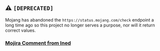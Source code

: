 ## ⚠ `[DEPRECATED]`

Mojang has abandoned the `https://status.mojang.com/check` endpoint a long time ago so this project no longer serves a purpose, nor will it return correct values.

### [Mojira Comment from Ined](https://bugs.mojang.com/browse/WEB-2303?focusedCommentId=1086543&page=com.atlassian.jira.plugin.system.issuetabpanels%3Acomment-tabpanel#comment-1086543)
